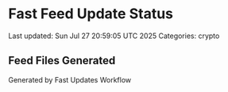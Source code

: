 # Fast Feed Update Status
Last updated: Sun Jul 27 20:59:05 UTC 2025
Categories: crypto

## Feed Files Generated

Generated by Fast Updates Workflow
